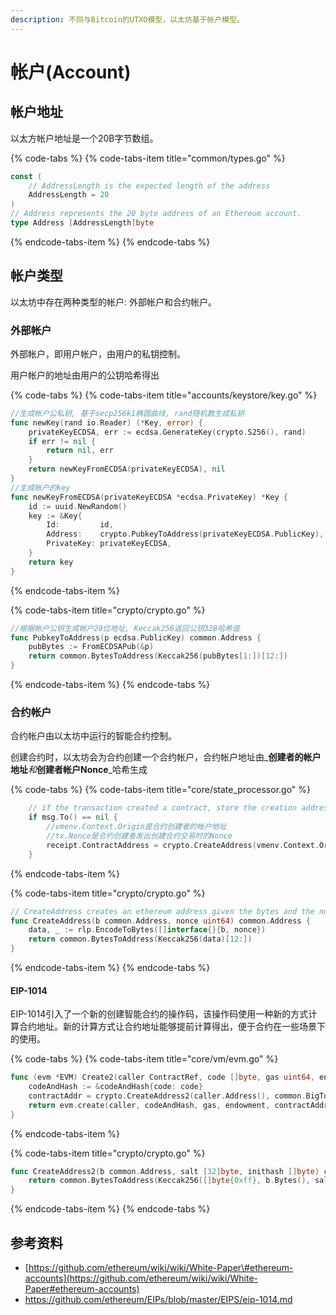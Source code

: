 ```yaml
---
description: 不同与Bitcoin的UTXO模型，以太坊基于帐户模型。
---
```


# 帐户\(Account\)

## 帐户地址

以太方帐户地址是一个20B字节数组。

{% code-tabs %}
{% code-tabs-item title="common/types.go" %}
```go
const (
	// AddressLength is the expected length of the address
	AddressLength = 20
)
// Address represents the 20 byte address of an Ethereum account.
type Address [AddressLength]byte
```
{% endcode-tabs-item %}
{% endcode-tabs %}

## 帐户类型

以太坊中存在两种类型的帐户: 外部帐户和合约帐户。

### 外部帐户

外部帐户，即用户帐户，由用户的私钥控制。

用户帐户的地址由用户的公钥哈希得出

{% code-tabs %}
{% code-tabs-item title="accounts/keystore/key.go" %}
```go
//生成帐户公私钥, 基于secp256k1椭圆曲线, rand随机数生成私钥
func newKey(rand io.Reader) (*Key, error) {
	privateKeyECDSA, err := ecdsa.GenerateKey(crypto.S256(), rand)
	if err != nil {
		return nil, err
	}
	return newKeyFromECDSA(privateKeyECDSA), nil
}
//生成帐户的key
func newKeyFromECDSA(privateKeyECDSA *ecdsa.PrivateKey) *Key {
	id := uuid.NewRandom()
	key := &Key{
		Id:         id,
		Address:    crypto.PubkeyToAddress(privateKeyECDSA.PublicKey), //见crypto.go文件
		PrivateKey: privateKeyECDSA,
	}
	return key
}
```
{% endcode-tabs-item %}

{% code-tabs-item title="crypto/crypto.go" %}
```go
//根据帐户公钥生成帐户20位地址, Keccak256返回公钥32B哈希值
func PubkeyToAddress(p ecdsa.PublicKey) common.Address {
	pubBytes := FromECDSAPub(&p)
	return common.BytesToAddress(Keccak256(pubBytes[1:])[12:])
}
```
{% endcode-tabs-item %}
{% endcode-tabs %}

### 合约帐户

合约帐户由以太坊中运行的智能合约控制。

创建合约时，以太坊会为合约创建一个合约帐户，合约帐户地址由_**创建者的帐户地址**_和_**创建者帐户Nonce**_哈希生成

{% code-tabs %}
{% code-tabs-item title="core/state\_processor.go" %}
```go
    // if the transaction created a contract, store the creation address in the receipt.
	if msg.To() == nil {
	    //vmenv.Context.Origin是合约创建者的帐户地址
	    //tx.Nonce是合约创建者发出创建合约交易时的Nonce
		receipt.ContractAddress = crypto.CreateAddress(vmenv.Context.Origin, tx.Nonce()) //参见crypto.go
	}
```
{% endcode-tabs-item %}

{% code-tabs-item title="crypto/crypto.go" %}
```go
// CreateAddress creates an ethereum address given the bytes and the nonce
func CreateAddress(b common.Address, nonce uint64) common.Address {
	data, _ := rlp.EncodeToBytes([]interface{}{b, nonce})
	return common.BytesToAddress(Keccak256(data)[12:])
}
```
{% endcode-tabs-item %}
{% endcode-tabs %}

#### EIP-1014

EIP-1014引入了一个新的创建智能合约的操作码，该操作码使用一种新的方式计算合约地址。新的计算方式让合约地址能够提前计算得出，便于合约在一些场景下的使用。

{% code-tabs %}
{% code-tabs-item title="core/vm/evm.go" %}
```go
func (evm *EVM) Create2(caller ContractRef, code []byte, gas uint64, endowment *big.Int, salt *big.Int) (ret []byte, contractAddr common.Address, leftOverGas uint64, err error) {
	codeAndHash := &codeAndHash{code: code}
	contractAddr = crypto.CreateAddress2(caller.Address(), common.BigToHash(salt), codeAndHash.Hash().Bytes())
	return evm.create(caller, codeAndHash, gas, endowment, contractAddr)
}
```
{% endcode-tabs-item %}

{% code-tabs-item title="crypto/crypto.go" %}
```go
func CreateAddress2(b common.Address, salt [32]byte, inithash []byte) common.Address {
	return common.BytesToAddress(Keccak256([]byte{0xff}, b.Bytes(), salt[:], inithash)[12:])
}
```
{% endcode-tabs-item %}
{% endcode-tabs %}

## 参考资料

* [https://github.com/ethereum/wiki/wiki/White-Paper\#ethereum-accounts](https://github.com/ethereum/wiki/wiki/White-Paper#ethereum-accounts)
* https://github.com/ethereum/EIPs/blob/master/EIPS/eip-1014.md

